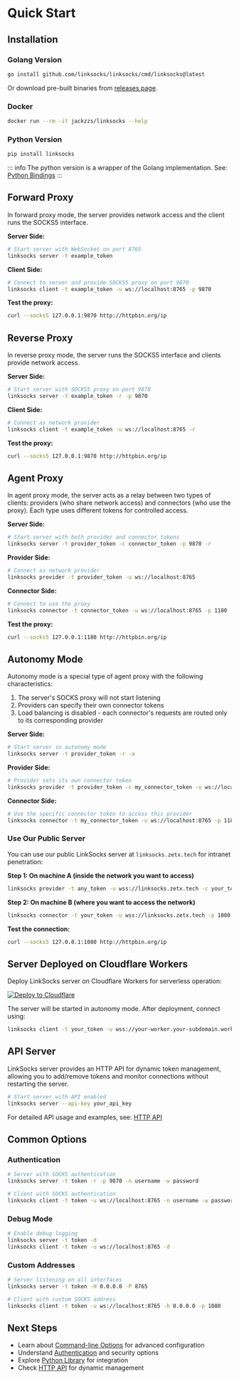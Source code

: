 # Quick Start

## Installation

### Golang Version
```bash
go install github.com/linksocks/linksocks/cmd/linksocks@latest
```

Or download pre-built binaries from [releases page](https://github.com/linksocks/linksocks/releases).

### Docker
```bash
docker run --rm -it jackzzs/linksocks --help
```

### Python Version
```bash
pip install linksocks
```

::: info
The python version is a wrapper of the Golang implementation. See: [Python Bindings](/python/)
:::

## Forward Proxy

In forward proxy mode, the server provides network access and the client runs the SOCKS5 interface.

**Server Side:**
```bash
# Start server with WebSocket on port 8765
linksocks server -t example_token
```

**Client Side:**
```bash
# Connect to server and provide SOCKS5 proxy on port 9870
linksocks client -t example_token -u ws://localhost:8765 -p 9870
```

**Test the proxy:**
```bash
curl --socks5 127.0.0.1:9870 http://httpbin.org/ip
```

## Reverse Proxy

In reverse proxy mode, the server runs the SOCKS5 interface and clients provide network access.

**Server Side:**
```bash
# Start server with SOCKS5 proxy on port 9870
linksocks server -t example_token -r -p 9870
```

**Client Side:**
```bash
# Connect as network provider
linksocks client -t example_token -u ws://localhost:8765 -r
```

**Test the proxy:**
```bash
curl --socks5 127.0.0.1:9870 http://httpbin.org/ip
```

## Agent Proxy

In agent proxy mode, the server acts as a relay between two types of clients: providers (who share network access) and connectors (who use the proxy). Each type uses different tokens for controlled access.

**Server Side:**
```bash
# Start server with both provider and connector tokens
linksocks server -t provider_token -c connector_token -p 9870 -r
```

**Provider Side:**
```bash
# Connect as network provider
linksocks provider -t provider_token -u ws://localhost:8765
```

**Connector Side:**
```bash
# Connect to use the proxy
linksocks connector -t connector_token -u ws://localhost:8765 -p 1180
```

**Test the proxy:**
```bash
curl --socks5 127.0.0.1:1180 http://httpbin.org/ip
```

## Autonomy Mode

Autonomy mode is a special type of agent proxy with the following characteristics:

1. The server's SOCKS proxy will not start listening
2. Providers can specify their own connector tokens
3. Load balancing is disabled - each connector's requests are routed only to its corresponding provider

**Server Side:**
```bash
# Start server in autonomy mode
linksocks server -t provider_token -r -a
```

**Provider Side:**
```bash
# Provider sets its own connector token
linksocks provider -t provider_token -c my_connector_token -u ws://localhost:8765
```

**Connector Side:**
```bash
# Use the specific connector token to access this provider
linksocks connector -t my_connector_token -u ws://localhost:8765 -p 1180
```

### Use Our Public Server

You can use our public LinkSocks server at `linksocks.zetx.tech` for intranet penetration:

**Step 1: On machine A (inside the network you want to access)**
```bash
linksocks provider -t any_token -u wss://linksocks.zetx.tech -c your_token
```

**Step 2: On machine B (where you want to access the network)**
```bash
linksocks connector -t your_token -u wss://linksocks.zetx.tech -p 1080
```

**Test the connection:**
```bash
curl --socks5 127.0.0.1:1080 http://httpbin.org/ip
```

## Server Deployed on Cloudflare Workers

Deploy LinkSocks server on Cloudflare Workers for serverless operation:

[![Deploy to Cloudflare](https://deploy.workers.cloudflare.com/button)](https://deploy.workers.cloudflare.com/?url=https://github.com/linksocks/linksocks.js)

The server will be started in autonomy mode. After deployment, connect using:


```bash
linksocks client -t your_token -u wss://your-worker.your-subdomain.workers.dev -p 9870
```

## API Server

LinkSocks server provides an HTTP API for dynamic token management, allowing you to add/remove tokens and monitor connections without restarting the server.

```bash
# Start server with API enabled
linksocks server --api-key your_api_key
```

For detailed API usage and examples, see: [HTTP API](/guide/http-api)

## Common Options

### Authentication
```bash
# Server with SOCKS authentication
linksocks server -t token -r -p 9870 -n username -w password

# Client with SOCKS authentication
linksocks client -t token -u ws://localhost:8765 -n username -w password
```

### Debug Mode
```bash
# Enable debug logging
linksocks server -t token -d
linksocks client -t token -u ws://localhost:8765 -d
```

### Custom Addresses
```bash
# Server listening on all interfaces
linksocks server -t token -H 0.0.0.0 -P 8765

# Client with custom SOCKS address
linksocks client -t token -u ws://localhost:8765 -h 0.0.0.0 -p 1080
```

## Next Steps

- Learn about [Command-line Options](/guide/cli-options) for advanced configuration
- Understand [Authentication](/guide/authentication) and security options
- Explore [Python Library](/python/) for integration
- Check [HTTP API](/guide/http-api) for dynamic management